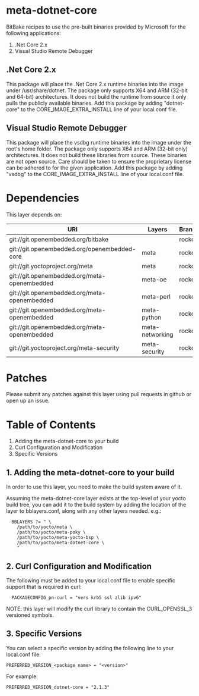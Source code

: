 # meta-dotnet-core
BitBake recipes to use the pre-built binaries provided by Microsoft for the following applications:

1. .Net Core 2.x
2. Visual Studio Remote Debugger
  
## .Net Core 2.x
This package will place the .Net Core 2.x runtime binaries into the image under /usr/share/dotnet. The package only supports X64 and ARM (32-bit and 64-bit) architectures. It does not build the runtime from source it only pulls the publicly available binaries. Add this package by adding "dotnet-core" to the CORE_IMAGE_EXTRA_INSTALL line of your local.conf file.

## Visual Studio Remote Debugger
This package will place the vsdbg runtime binaries into the image under the root's home folder. The package only supports X64 and ARM (32-bit only) architectures. It does not build these libraries from source. These binaries are not open source. Care should be taken to ensure the proprietary license can be adhered to for the given application. Add this package by adding "vsdbg" to the CORE_IMAGE_EXTRA_INSTALL line of your local.conf file.

# Dependencies
This layer depends on:

URI | Layers | Branch
--- | ------ | ------
git://git.openembedded.org/bitbake | | rocko
git://git.openembedded.org/openembedded-core | meta | rocko
git://git.yoctoproject.org/meta | meta | rocko
git://git.openembedded.org/meta-openembedded | meta-oe | rocko
git://git.openembedded.org/meta-openembedded | meta-perl | rocko
git://git.openembedded.org/meta-openembedded | meta-python | rocko
git://git.openembedded.org/meta-openembedded | meta-networking | rocko
git://git.yoctoproject.org/meta-security | meta-security | rocko

# Patches
Please submit any patches against this layer using pull requests in github or open up an issue.

# Table of Contents
1. Adding the meta-dotnet-core to your build
2. Curl Configuration and Modification
3. Specific Versions

## 1. Adding the meta-dotnet-core to your build
In order to use this layer, you need to make the build system aware of it.

Assuming the meta-dotnet-core layer exists at the top-level of your yocto build tree, you can add it to the build system by adding the location of the layer to bblayers.conf, along with any other layers needed. e.g.:

```
  BBLAYERS ?= " \
    /path/to/yocto/meta \
    /path/to/yocto/meta-poky \
    /path/to/yocto/meta-yocto-bsp \
    /path/to/yocto/meta-dotnet-core \
    "
```

## 2. Curl Configuration and Modification
The following must be added to your local.conf file to enable specific support that is required in curl:

```
  PACKAGECONFIG_pn-curl = "vers krb5 ssl zlib ipv6"
```

NOTE: this layer will modify the curl library to contain the CURL_OPENSSL_3 versioned symbols.

## 3. Specific Versions
You can select a specific version by adding the following line to your local.conf file:

```
PREFERRED_VERSION_<package name> = "<version>"
```
  
For example:

```
PREFERRED_VERSION_dotnet-core = "2.1.3"
```



